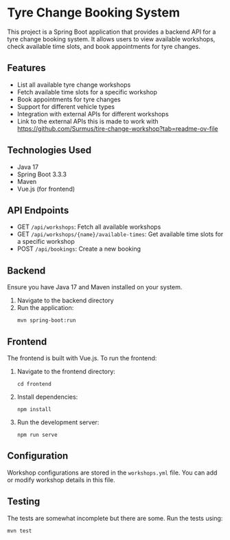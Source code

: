 # Tyre Change Booking System

This project is a Spring Boot application that provides a backend API for a tyre change booking system. It allows users to view available workshops, check available time slots, and book appointments for tyre changes.

## Features

- List all available tyre change workshops
- Fetch available time slots for a specific workshop
- Book appointments for tyre changes
- Support for different vehicle types
- Integration with external APIs for different workshops
- Link to the external APIs this is made to work with https://github.com/Surmus/tire-change-workshop?tab=readme-ov-file

## Technologies Used

- Java 17
- Spring Boot 3.3.3
- Maven
- Vue.js (for frontend)

## API Endpoints

- GET `/api/workshops`: Fetch all available workshops
- GET `/api/workshops/{name}/available-times`: Get available time slots for a specific workshop
- POST `/api/bookings`: Create a new booking

## Backend

Ensure you have Java 17 and Maven installed on your system.
1. Navigate to the backend directory
2. Run the application: 
    ```
    mvn spring-boot:run
    ```

## Frontend

The frontend is built with Vue.js. To run the frontend:

1. Navigate to the frontend directory:
   ```
   cd frontend
   ```
2. Install dependencies:
   ```
   npm install
   ```
3. Run the development server:
   ```
   npm run serve
   ```

## Configuration

Workshop configurations are stored in the `workshops.yml` file. You can add or modify workshop details in this file.

## Testing
The tests are somewhat incomplete but there are some.
Run the tests using:
```
mvn test
```
